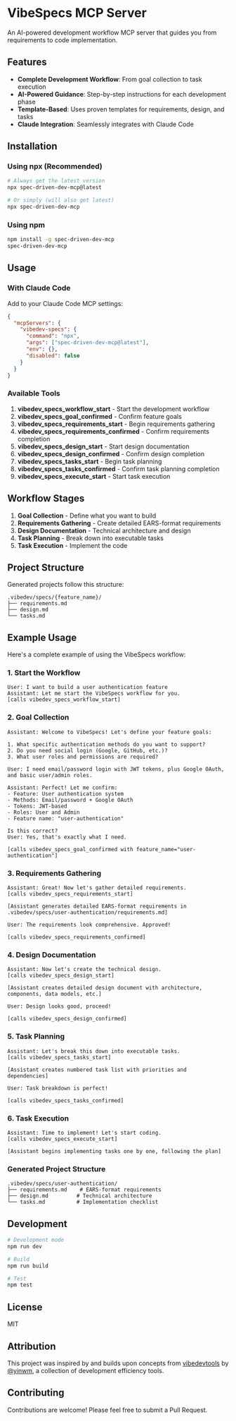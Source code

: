 # VibeSpecs MCP Server

An AI-powered development workflow MCP server that guides you from requirements to code implementation.

## Features

- **Complete Development Workflow**: From goal collection to task execution
- **AI-Powered Guidance**: Step-by-step instructions for each development phase
- **Template-Based**: Uses proven templates for requirements, design, and tasks
- **Claude Integration**: Seamlessly integrates with Claude Code

## Installation

### Using npx (Recommended)

```bash
# Always get the latest version
npx spec-driven-dev-mcp@latest

# Or simply (will also get latest)
npx spec-driven-dev-mcp
```

### Using npm

```bash
npm install -g spec-driven-dev-mcp
spec-driven-dev-mcp
```

## Usage

### With Claude Code

Add to your Claude Code MCP settings:

```json
{
  "mcpServers": {
    "vibedev-specs": {
      "command": "npx",
      "args": ["spec-driven-dev-mcp@latest"],
      "env": {},
      "disabled": false
    }
  }
}
```

### Available Tools

1. **vibedev_specs_workflow_start** - Start the development workflow
2. **vibedev_specs_goal_confirmed** - Confirm feature goals
3. **vibedev_specs_requirements_start** - Begin requirements gathering
4. **vibedev_specs_requirements_confirmed** - Confirm requirements completion
5. **vibedev_specs_design_start** - Start design documentation
6. **vibedev_specs_design_confirmed** - Confirm design completion
7. **vibedev_specs_tasks_start** - Begin task planning
8. **vibedev_specs_tasks_confirmed** - Confirm task planning completion
9. **vibedev_specs_execute_start** - Start task execution

## Workflow Stages

1. **Goal Collection** - Define what you want to build
2. **Requirements Gathering** - Create detailed EARS-format requirements
3. **Design Documentation** - Technical architecture and design
4. **Task Planning** - Break down into executable tasks
5. **Task Execution** - Implement the code

## Project Structure

Generated projects follow this structure:

```
.vibedev/specs/{feature_name}/
├── requirements.md
├── design.md
└── tasks.md
```

## Example Usage

Here's a complete example of using the VibeSpecs workflow:

### 1. Start the Workflow
```
User: I want to build a user authentication feature
Assistant: Let me start the VibeSpecs workflow for you.
[calls vibedev_specs_workflow_start]
```

### 2. Goal Collection
```
Assistant: Welcome to VibeSpecs! Let's define your feature goals:

1. What specific authentication methods do you want to support?
2. Do you need social login (Google, GitHub, etc.)?
3. What user roles and permissions are required?

User: I need email/password login with JWT tokens, plus Google OAuth, and basic user/admin roles.

Assistant: Perfect! Let me confirm:
- Feature: User authentication system
- Methods: Email/password + Google OAuth
- Tokens: JWT-based
- Roles: User and Admin
- Feature name: "user-authentication"

Is this correct?
User: Yes, that's exactly what I need.

[calls vibedev_specs_goal_confirmed with feature_name="user-authentication"]
```

### 3. Requirements Gathering
```
Assistant: Great! Now let's gather detailed requirements.
[calls vibedev_specs_requirements_start]

[Assistant generates detailed EARS-format requirements in .vibedev/specs/user-authentication/requirements.md]

User: The requirements look comprehensive. Approved!

[calls vibedev_specs_requirements_confirmed]
```

### 4. Design Documentation
```
Assistant: Now let's create the technical design.
[calls vibedev_specs_design_start]

[Assistant creates detailed design document with architecture, components, data models, etc.]

User: Design looks good, proceed!

[calls vibedev_specs_design_confirmed]
```

### 5. Task Planning
```
Assistant: Let's break this down into executable tasks.
[calls vibedev_specs_tasks_start]

[Assistant creates numbered task list with priorities and dependencies]

User: Task breakdown is perfect!

[calls vibedev_specs_tasks_confirmed]
```

### 6. Task Execution
```
Assistant: Time to implement! Let's start coding.
[calls vibedev_specs_execute_start]

[Assistant begins implementing tasks one by one, following the plan]
```

### Generated Project Structure
```
.vibedev/specs/user-authentication/
├── requirements.md    # EARS-format requirements
├── design.md         # Technical architecture
└── tasks.md          # Implementation checklist
```

## Development

```bash
# Development mode
npm run dev

# Build
npm run build

# Test
npm test
```

## License

MIT

## Attribution

This project was inspired by and builds upon concepts from [vibedevtools](https://github.com/yinwm/vibedevtools) by [@yinwm](https://github.com/yinwm), a collection of development efficiency tools.

## Contributing

Contributions are welcome! Please feel free to submit a Pull Request.